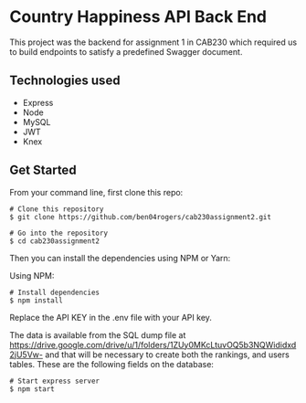 # Country Happiness API Back End

This project was the backend for assignment 1 in CAB230 which required us to build endpoints to satisfy a predefined Swagger document. 

## Technologies used

- Express
- Node
- MySQL
- JWT
- Knex

## Get Started

From your command line, first clone this repo:

```
# Clone this repository
$ git clone https://github.com/ben04rogers/cab230assignment2.git

# Go into the repository
$ cd cab230assignment2
```

Then you can install the dependencies using NPM or Yarn:

Using NPM: 

```
# Install dependencies
$ npm install
```

Replace the API KEY in the .env file with your API key. 

The data is available from the SQL dump file at https://drive.google.com/drive/u/1/folders/1ZUy0MKcLtuvOQ5b3NQWididxd2jU5Vw- and that will be necessary to create both the rankings, and users tables. These are the following fields on the database:

```
# Start express server
$ npm start
```
